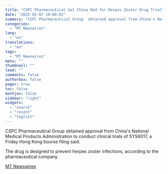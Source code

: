 ```yaml
---
title: "CSPC Pharmaceutical Get China Nod for Herpes Zoster Drug Trial"
date: "2025-02-07 19:00:02"
summary: "CSPC Pharmaceutical Group  obtained approval from China's National Medical Products Administration to conduct clinical trials of SYS6017, a Friday Hong Kong bourse filing said. The drug is designed to prevent herpes zoster infections, according to the pharmaceutical company."
categories:
  - "MT Newswires"
lang:
  - "en"
translations:
  - "en"
tags:
  - "MT Newswires"
menu: ""
thumbnail: ""
lead: ""
comments: false
authorbox: false
pager: true
toc: false
mathjax: false
sidebar: "right"
widgets:
  - "search"
  - "recent"
  - "taglist"
---
```


CSPC Pharmaceutical Group obtained approval from China's National Medical Products Administration to conduct clinical trials of SYS6017, a Friday Hong Kong bourse filing said.

The drug is designed to prevent herpes zoster infections, according to the pharmaceutical company.

[MT Newswires](https://www.tradingview.com/news/mtnewswires.com:20250207:G2465120:0/)
